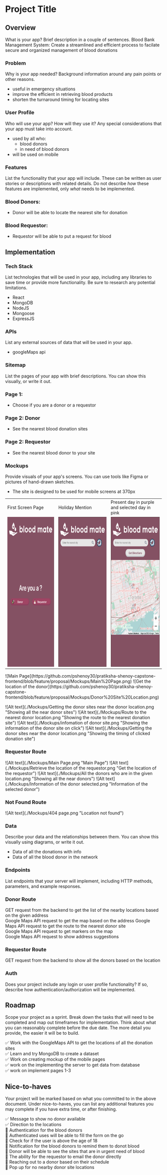 # Project Title

## Overview

What is your app? Brief description in a couple of sentences.
Blood Bank Management System:
Create a streamlined and efficient process to facilate secure and organized management of blood donations

### Problem

Why is your app needed? Background information around any pain points or other reasons.
- useful in emergency situations
- improve the efficient in retrieving blood products 
- shorten the turnaround timing for locating sites

### User Profile

Who will use your app? How will they use it? Any special considerations that your app must take into account.
- used by all who: 
    - blood donors
    - in need of blood donors
- will be used on mobile

### Features

List the functionality that your app will include. These can be written as user stories or descriptions with related details. Do not describe _how_ these features are implemented, only _what_ needs to be implemented.

### Blood Donors:
- Donor will be able to locate the nearest site for donation 

### Blood Requestor:
- Requestor will be able to put a request for blood

## Implementation

### Tech Stack

List technologies that will be used in your app, including any libraries to save time or provide more functionality. Be sure to research any potential limitations.
- React
- MongoDB
- NodeJS
- Mongoose
- ExpressJS

### APIs

List any external sources of data that will be used in your app.
- googleMaps api

### Sitemap

List the pages of your app with brief descriptions. You can show this visually, or write it out.
### Page 1:
- Choose if you are a donor or a requestor
### Page 2: Donor
- See the nearest blood donation sites
### Page 2: Requestor
- See the nearest blood donor to your site

### Mockups

Provide visuals of your app's screens. You can use tools like Figma or pictures of hand-drawn sketches.

- The site is designed to be used for mobile screens at 370px

<table>
  <tr>
    <td>First Screen Page</td>
     <td>Holiday Mention</td>
     <td>Present day in purple and selected day in pink</td>
  </tr>
  <tr>
    <td><img src="/Mockups/Main Page.png" width=300 height=480></td>
    <td><img src="/Mockups/Donor Site Location.png" width=300 height=480></td>
    <td><img src="/Mockups/Getting the donor sites near the donor location.png" width=300 height=480></td>
  </tr>
 </table>
![Main Page](https://github.com/pshenoy30/pratiksha-shenoy-capstone-frontend/blob/feature/proposal/Mockups/Main%20Page.png)
![Get the location of the donor](https://github.com/pshenoy30/pratiksha-shenoy-capstone-frontend/blob/feature/proposal/Mockups/Donor%20Site%20Location.png)

![Alt text](./Mockups/Getting the donor sites near the donor location.png "Showing all the near donor sites")
![Alt text](./Mockups/Route to the nearest donor location.png "Showing the route to the nearest donation site")
![Alt text](./Mockups/infomation of donor site.png "Showing the information of the donor site on click")
![Alt text](./Mockups/Getting the donor sites near the donor location.png "Showing the timing of clicked donation site")

### Requestor Route
![Alt text](./Mockups/Main Page.png "Main Page")
![Alt text](./Mockups/Retrieve the location of the requestor.png  "Get the location of the requestor")
![Alt text](./Mockups/All the donors who are in the given location.png "Showing all the near donors")
![Alt text](./Mockups/Information of the donor selected.png "Information of the selected donor")

### Not Found Route
![Alt text](./Mockups/404 page.png "Location not found")


### Data

Describe your data and the relationships between them. You can show this visually using diagrams, or write it out. 
- Data of all the donations with info
- Data of all the blood donor in the network 

### Endpoints

List endpoints that your server will implement, including HTTP methods, parameters, and example responses.

### Donor Route
GET request from the backend to get the list of the nearby locations based on the given address \
Google Maps API request to get the map based on the address 
Google Maps API request to get the route to the nearest donor site \
Google Maps API request to get markers on the map \
Google Maps API request to show address suggestions 

### Requestor Route
GET request from the backend to show all the donors based on the location

### Auth

Does your project include any login or user profile functionality? If so, describe how authentication/authorization will be implemented.

## Roadmap

Scope your project as a sprint. Break down the tasks that will need to be completed and map out timeframes for implementation. Think about what you can reasonably complete before the due date. The more detail you provide, the easier it will be to build.

:white_check_mark: Work with the GoogleMaps API to get the locations of all the donation sites \
:white_check_mark: Learn and try MongoDB to create a dataset \
:white_check_mark: Work on creating mockup of the mobile pages \
:white_check_mark: work on the implementing the server to get data from database \
:white_check_mark: work on implement pages 1-3

## Nice-to-haves

Your project will be marked based on what you committed to in the above document. Under nice-to-haves, you can list any additional features you may complete if you have extra time, or after finishing.

:white_check_mark: Message to show no donor available \
:white_check_mark: Direction to the locations \
:thought_balloon: Authentication for the blood donors \
:thought_balloon: Authenticated uses will be able to fill the form on the go \
:thought_balloon: Check for if the user is above the age of 18 \
:thought_balloon: Notification for the blood donors to remind them to donot blood \
:thought_balloon: Donor will be able to see the sites that are in urgent need of blood \
:thought_balloon: The ability for the requestor to email the donor directly \
:thought_balloon: Reaching out to a donor based on their schedule \
:thought_balloon: Pop up for no nearby donor site locations 

